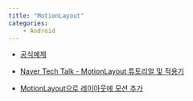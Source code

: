 ```yaml
---
title: "MotionLayout"
categories:
    - Android
---
```

 * [공식예제](https://developer.android.com/training/constraint-layout/motion-layout-examples?hl=ko-KRhttp)
 * [Naver Tech Talk - MotionLayout 튜토리얼 및 적용기](https://tv.naver.com/v/13405072)

 * [MotionLayout으로 레이아웃에 모션 추가](https://developer.android.com/training/constraint-layout/motionlayout)